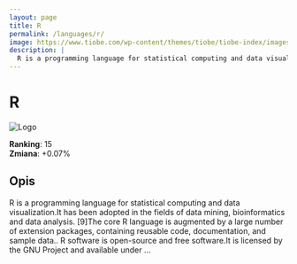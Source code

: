 ```yaml
---
layout: page
title: R
permalink: /languages/r/
image: https://www.tiobe.com/wp-content/themes/tiobe/tiobe-index/images/R.png
description: |
  R is a programming language for statistical computing and data visualization.It has been adopted in the fields of data mining, bioinformatics and data analysis. [9]The core R language is augmented by a large number of extension packages, containing reusable code, documentation, and sample data.. R software is open-source and free software.It is licensed by the GNU Project and available under ...
---
```


# R

![Logo](https://www.tiobe.com/wp-content/themes/tiobe/tiobe-index/images/R.png)

**Ranking**: 15  
**Zmiana**: +0.07%    

## Opis

R is a programming language for statistical computing and data visualization.It has been adopted in the fields of data mining, bioinformatics and data analysis. [9]The core R language is augmented by a large number of extension packages, containing reusable code, documentation, and sample data.. R software is open-source and free software.It is licensed by the GNU Project and available under ...
